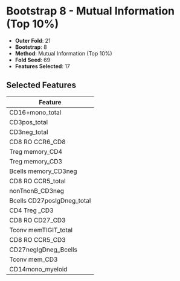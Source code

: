 # Bootstrap 8 - Mutual Information (Top 10%)

- **Outer Fold**: 21
- **Bootstrap**: 8
- **Method**: Mutual Information (Top 10%)
- **Fold Seed**: 69
- **Features Selected**: 17

## Selected Features

| Feature |
|---------|
| CD16+mono_total |
| CD3pos_total |
| CD3neg_total |
| CD8 RO CCR6_CD8 |
| Treg memory_CD4 |
| Treg memory_CD3 |
| Bcells memory_CD3neg |
| CD8 RO CCR5_total |
| nonTnonB_CD3neg |
| Bcells CD27posIgDneg_total |
| CD4 Treg _CD3 |
| CD8 RO CD27_CD3 |
| Tconv memTIGIT_total |
| CD8 RO CCR5_CD3 |
| CD27negIgDneg_Bcells |
| Tconv mem_CD3 |
| CD14mono_myeloid |
